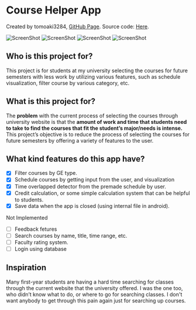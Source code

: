 # Course Helper App

Created by tomoaki3284, [GitHub Page](https://github.com/tomoaki3284).
Source code: [Here](https://github.com/tomoaki3284/WSUCourseHelperApp).

![ScreenShot](projectImages/coursesListView.png?raw=true)
![ScreenShot](projectImages/scheduleVisualizer.png)
![ScreenShot](projectImages/scheduleVisualizer_timedetectorON.png)
![ScreenShot](projectImages/xnavigationDrawer.png)

## Who is this project for?
This project is for students at my university selecting the courses for future semesters with less work by utilizing various features, such as schedule visualization, filter course by various category, etc.

## What is this project for?
The **problem** with the current process of selecting the courses through university website is that the **amount of work and time that students need to take to find the courses that fit the student’s major/needs is intense.** This project’s objective is to reduce the process of selecting the courses for future semesters by offering a variety of features to the user.

## What kind features do this app have?
- [x] Filter courses by GE type.
- [x] Schedule courses by getting input from the user, and visualization
- [x] Time overlapped detector from the premade schedule by user.
- [x] Credit calculation, or some simple calculation system that can be helpful to students.
- [x] Save data when the app is closed (using internal file in android).

Not Implemented
- [ ] Feedback fetures
- [ ] Search courses by name, title, time range, etc.
- [ ] Faculty rating system.
- [ ] Login using database

## Inspiration
Many first-year students are having a hard time searching for classes through the current website that the university offered. I was the one too, who didn’t know what to do, or where to go for searching classes. I don't want anybody to get through this pain again just for searching up courses. 
